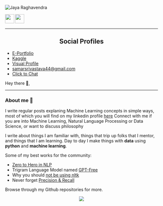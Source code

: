![Jaya Raghavendra](https://github.com/JayaRaghavendra/MyProfile/blob/master/assests/Jaya.jpg)
<p align='center'>
 

<a href="https://www.linkedin.com/in/jayaraghavendra/"><img height="30" src="https://github.com/samacker77/samacker77/blob/master/icon/linkedin.png"></a>&nbsp;&nbsp;
<a href="https://sourcerer.io/jayaraghavendra/" target="_blank"><img src="https://raw.githubusercontent.com/samacker77/Zero-to-Hero-in-NLP/master/images/visual.png" align="left" height="30" width="30" ></a>
</p>

---
<h2 style="text-align:center">Social Profiles</h2>

- [E-Portfolio](https://samacker77.github.io)
- [Kaggle](https://kaggle.com/samacker77k)
- [Visual Profile](https://sourcerer.io/samacker77)
- [samarsrivastava44@gmail.com](mailto:samarsrivastava44@gmail.com)
- [Click to Chat](https://wa.link/vh8tk9)


Hey there 👋,


 
 ---


### About me 🌱

I write regular posts explaning Machine Learning concepts in simple ways, most of which you will find on my linkedin profile [here](https://linkedin.com/in/samacker77l)
Connect with me if you are into Machine Learning, Natural Language Processing or Data Science, or want to discuss philosophy


I write about things I am familiar with, things that trip up folks that I mentor, and things that I am learning.  Day to day I make things with **data** using **python** and **machine learning**. 

Some of my best works for the community:

- [Zero to Hero in NLP](https://github.com/samacker77/Zero-to-Hero-in-NLP)
- Trigram Language Model named [GPT-Free](https://www.kaggle.com/samacker77k/gpt-free-tri-gram-language-model?rvi=1)
- Why you should [not be using nltk](https://www.kaggle.com/samacker77k/better-tokenization-nltk-vs-tokenizers)
- Never forget [Precision & Recall](https://www.linkedin.com/posts/samacker77l_datascience-machinelearning-python-activity-6673279940378583040-OPDq)

Browse through my Github repositories for more.





<p align='center'>
<img align='center' src="https://visitor-badge.glitch.me/badge?page_id=samacker77.visitor-badge">
 <p/>
